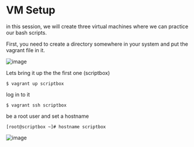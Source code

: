 # VM Setup

in this session, we will create three virtual machines where we can practice our bash scripts.

First, you need to create a directory somewhere in your system and put the vagrant file in it.

![image](https://github.com/bengisugelin/DevOps/assets/113550043/5c905eba-a820-4f9c-8ca6-34c5d8f7e172)

Lets bring it up the the first one (scriptbox)

```
$ vagrant up scriptbox
```

log in to it
```
$ vagrant ssh scriptbox
```

be a root user and set a hostname
```
[root@scriptbox ~]# hostname scriptbox
```

![image](https://github.com/bengisugelin/DevOps/assets/113550043/4456b24a-2654-46d6-ac7a-1f2800f6e15c)

